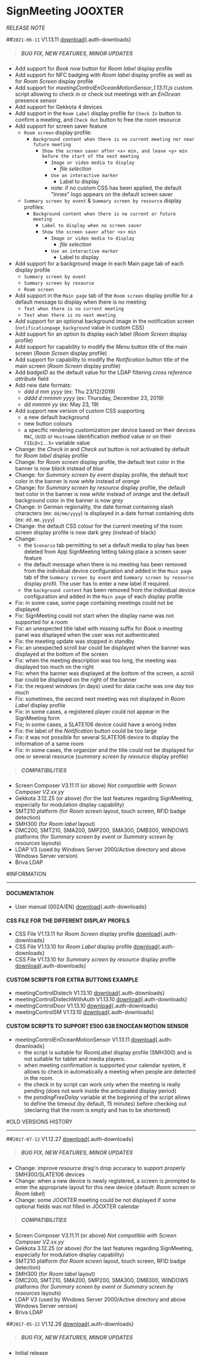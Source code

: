# SignMeeting JOOXTER
*RELEASE NOTE*

##`2021-06-11` V1.13.11 [download](app-signmeeting-jooxter/signmeeting_jooxter-screen_composer-setup-1.13.11.appi){.auth-downloads}
>##### **BUG FIX, NEW FEATURES, MINOR UPDATES**
- Add support for *Book now* button for *Room label* display profile
- Add support for NFC badging with *Room label* display profile as well as for *Room Screen* display profile 
- Add support for *meetingControlEnOceanMotionSensor_1.13.11.js* custom script allowing to check in or check out meetings with an *EnOcean* presence sensor
- Add support for Gekkota 4 devices
- Add support in the `Room Label` display profile for ```Check In``` button to confirm a meeting, and ```Check Out``` button to free the room resource
- Add support for screen saver feature 
    - `Room screen` display profile:
        - `Background content when there is no current meeting nor near future meeting`
            - `Show the screen saver after <x> min, and leave <y> min before the start of the next meeting`
                - `Image or video media to display` 
                    - *file selection*
                - `Use an interactive marker` 
                    - Label to display <free text>
                - note: if no custom CSS has been applied, the default "Innes" logo appears on the default screen saver
    - `Summary screen by event` & `Summary screen by resource` display profiles:
        - `Background content when there is no current or future meeting`
            - `Label to display when no screen saver`
            - `Show the screen saver after <x> min`
                - `Image or video media to display` 
                    - *file selection*
                - `Use an interactive marker` 
                    - Label to display <free text>
- Add support for a background image in each Main page tab of each display profile
    - `Summary screen by event`
    - `Summary screen by resource`
    - `Room screen` 
- Add support in the `Main page` tab of the `Room screen` display profile for a default message to display when there is no meeting 
    - `Text when there is no current meeting`
    - `Text when there is no next meeting`
- Add support for an optional background image in the notification screen (`notificationpage_background` value in custom CSS)
- Add support for an option to display each label (*Room Screen* display profile) 
- Add support for capability to modify the *Menu* button title of the main screen (*Room Screen* display profile) 
- Add support for capability to modify the *Notification* button title of the main screen (*Room Screen* display profile)
- Add *badgeID* as the default value for the LDAP filtering *cross reference attribute* field 
- Add new date formats:
    - *ddd d mm yyyy* (ex: Thu 23/12/2019)
    - *dddd d mmmm yyyy* (ex: Thursday, December 23, 2019)
    - *dd mmmm yy* (ex: May 23, 19)
- Add support new version of custom CSS supporting
    - a new default background
    - new button colours 
    - a specific rendering customization per device based on their devices `MAC`, `UUID` or `Hostname` identification method value or on their `FIELD<1..5>` variable value   
- Change: the *Check in* and *Check out* button is not activated by default for *Room label* display profile    
- Change: for *Room screen* display profile, the default text color in the banner is now *black* instead of *blue* 
- Change: for *Summary screen by event* display profile, the default text color in the banner is now *white* instead of *orange*
- Change: for *Summary screen by resource* display profile, the default text color in the banner is now *white* instead of *orange* and the default background color in the banner is now *grey*
- Change: in German regionality, the date format containing slash characters (ex: `dd/mm/yyyy`) is displayed in a date format containing dots (ex: `dd.mm.yyyy`)
- Change: the default CSS colour for the current meeting of the room screen display profile is now dark grey (instead of black) 
- Change: 
    - the `Scenario` tab permitting to set a default media to play has been deleted from App SignMeeting letting taking place a screen saver feature 
    - the default message when there is no meeting has been removed from the individual device configuration and added in the `Main page` tab of the `Summary screen by event` and `Summary screen by resource` display profil. The user has to enter a new label if required.  
    - the `background content` has been removed from the individual device configuration and added in the `Main page` of each display profile
- Fix: in some case, some page containing meetings could not be displayed
- Fix: SignMeeting could not start when the display name was not supported for a room
- Fix: an unexpected title label with missing suffix for *Book a meeting* panel was displayed when the user was not authenticated
- Fix: the meeting update was stopped in standby
- Fix: an unexpected scroll bar could be displayed when the banner was displayed at the bottom of the screen
- Fix: when the meeting description was too long, the meeting was displayed too much on the right
- Fix: when the banner was displayed at the bottom of the screen, a scroll bar could be displayed on the right of the banner
- Fix: the request windows (in days) used for data cache was one day too much     
- Fix: sometimes, the second next meeting was not displayed in *Room Label* display profile
- Fix: in some cases, a registered player could not appear in the SignMeeting form
- Fix; in some cases, a SLATE106 device could have a wrong index
- Fix: the label of the *Notification* button could be too large
- Fix: it was not possible for several SLATE106 device to display the information of a same room
- Fix: in some cases, the organizer and the title could not be displayed for one or several resource (*summary screen by resource* display profile)     
>##### **COMPATIBILITIES** 
- Screen Composer V3.11.11 (or above) *Not compatible with Screen Composer V2.xx.yy*
- Gekkota 3.12.25 (or above) (for the last features regarding SignMeeting, especially for modulation display capability)
- SMT210 platform (for *Room screen* layout, touch screen, RFID badge detection)
- SMH300 (for *Room label* layout) 
- DMC200, SMT210, SMA200, SMP200, SMA300, DMB300, WINDOWS platforms (for *Summary screen by event* or *Summary screen by resources* layouts)
- LDAP V3 (used by Windows Server 2000/Active directory and above Windows Server version)
- Briva LDAP 


#INFORMATION
***********************************************************************

#### **DOCUMENTATION**  
- User manual (002A/EN) [download](app-signmeeting-jooxter/signmeeting-jooxter-user-manual-002A_en.pdf){.auth-downloads}
                                                        
#### **CSS FILE FOR THE DIFFERENT DISPLAY PROFILS**
- CSS File V1.13.11 for *Room Screen* display profile  [download](application-notes-signmeeting/room_screen/signmeeting_theme_room_screen_1.13.11.css){.auth-downloads}
- CSS File V1.13.10 for *Room Label* display profile [download](application-notes-signmeeting/room_label/signmeeting_theme_room_label_1.13.10.css){.auth-downloads}
- CSS File V1.13.10 for *Summary screen by resource* display profile [download](application-notes-signmeeting/summary_screen_by_resource/signmeeting_theme_summarization_by_resource_1.13.10.css){.auth-downloads}
#### **CUSTOM SCRIPTS FOR EXTRA BUTTONS EXAMPLE**
- meetingControlDistech V1.13.10 [download](application-notes-signmeeting/custom-js/meetingControlDistech_1.13.10.js){.auth-downloads}
- meetingControlDistechWithAuth V1.13.10 [download](application-notes-signmeeting/custom-js/meetingControlDistechWithAuth_1.13.10.js){.auth-downloads}
- meetingControlDoor V1.13.10 [download](application-notes-signmeeting/custom-js/meetingControlDoor_1.13.10.js){.auth-downloads}
- meetingControlSM V1.13.10 [download](application-notes-signmeeting/custom-js/meetingControlSM_1.13.10.js){.auth-downloads}
#### **CUSTOM SCRIPTS TO SUPPORT E500 638 ENOCEAN MOTION SENSOR**
- meetingControlEnOceanMotionSensor V1.13.11 [download](application-notes-signmeeting/custom-js/meetingControlEnOceanMotionSensor_1.13.11.js){.auth-downloads}
	- the script is suitable for *RoomLabel* display profile (SMH300) and is not suitable for tablet and media players.
	- when meeting confirmation is supported your calendar system, it allows to check in automatically a meeting when people are detected in the room. 
	- the check in by script can work only when the meeting is really pending (does not work inside the anticipated display period) 
	- the *pendingFreeDelay* variable at the beginning of the script allows to define the timeout (by default, 15 minutes) before checking out (declaring that the room is empty and has to be shortened)

#OLD VERSIONS HISTORY
*********************************************************************************************************

##`2017-07-12` V1.12.27 [download](app-signmeeting-jooxter/signmeeting_jooxter-screen_composer-setup-1.12.27.appi){.auth-downloads}
>##### **BUG FIX, NEW FEATURES, MINOR UPDATES**
- Change: improve resource drag'n drop accuracy to support properly SMH300/SLATE106 devices
- Change: when a new device is newly registered, a screen is prompted to enter the appropriate layout for this new device (default: *Room screen* or *Room label*)
- Change: some JOOXTER meeting could be not displayed if some optional fields was not filled in JOOXTER calendar    
>##### **COMPATIBILITIES** 
- Screen Composer V3.11.11 (or above) *Not compatible with Screen Composer V2.xx.yy*
- Gekkota 3.12.25 (or above) (for the last features regarding SignMeeting, especially for modulation display capability)
- SMT210 platform (for *Room screen* layout, touch screen, RFID badge detection)
- SMH300 (for *Room label* layout) 
- DMC200, SMT210, SMA200, SMP200, SMA300, DMB300, WINDOWS platforms (for *Summary screen by event* or *Summary screen by resources* layouts)
- LDAP V3 (used by Windows Server 2000/Active directory and above Windows Server version)
- Briva LDAP 

##`2017-05-22` V1.12.26 [download](app-signmeeting-jooxter/signmeeting_jooxter-screen_composer-setup-1.12.26.appi){.auth-downloads}
>##### **BUG FIX, NEW FEATURES, MINOR UPDATES**
- Initial release
